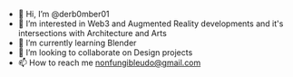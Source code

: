 - 👋 Hi, I’m @derb0mber01
- 👀 I’m interested in Web3 and Augmented Reality developments and it's intersections with Architecture and Arts
- 🌱 I’m currently learning Blender
- 💞️ I’m looking to collaborate on Design projects
- 📫 How to reach me nonfungibleudo@gmail.com

<!---
derb0mber01/derb0mber01 is a ✨ special ✨ repository because its `README.md` (this file) appears on your GitHub profile.
You can click the Preview link to take a look at your changes.
--->
